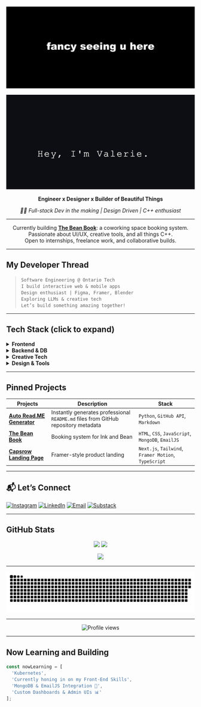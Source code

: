 <p align="center">
  <img src="banner.jpeg" alt="Valerie's banner" width="1200" />
</p>


<p align="center">
  <img src="typing-valerie.gif" alt="Typing animation that says 'Hey, I'm Valerie'" />
</p>


<p align="center"><strong>Engineer x Designer x Builder of Beautiful Things</strong></p>



 

<p align="center">
  <em>👩‍💻 Full-stack Dev in the making | Design Driven | C++ enthusiast</em>
</p>

---

<p align="center">
   Currently building <strong><a href="https://github.com/valerie-ekeigwe/The-Bean-Book">The Bean Book</a></strong>: a coworking space booking system.<br/>
   Passionate about UI/UX, creative tools, and all things C++.<br/>
   Open to internships, freelance work, and collaborative builds.
</p>

---

##  My Developer Thread
>  `Software Engineering @ Ontario Tech`  
>  `I build interactive web & mobile apps`  
>  `Design enthusiast | Figma, Framer, Blender`  
>  `Exploring LLMs & creative tech`  
>  `Let’s build something amazing together!`  

---

## Tech Stack (click to expand)

<details>
  <summary><strong> Frontend</strong></summary>
  <p>
    <img src="https://img.shields.io/badge/HTML-E34F26?style=for-the-badge&logo=html5&logoColor=white"/>
    <img src="https://img.shields.io/badge/CSS-1572B6?style=for-the-badge&logo=css3&logoColor=white"/>
    <img src="https://img.shields.io/badge/JavaScript-F7DF1E?style=for-the-badge&logo=javascript&logoColor=black"/>
    <img src="https://img.shields.io/badge/React-61DAFB?style=for-the-badge&logo=react&logoColor=black"/>
    <img src="https://img.shields.io/badge/Next.js-000000?style=for-the-badge&logo=nextdotjs&logoColor=white"/>
    <img src="https://img.shields.io/badge/Tailwind-38B2AC?style=for-the-badge&logo=tailwind-css&logoColor=white"/>
    <img src="https://img.shields.io/badge/GSAP-88CE02?style=for-the-badge&logo=greensock&logoColor=white"/>
    <img src="https://img.shields.io/badge/Framer-000000?style=for-the-badge&logo=framer&logoColor=white"/>
  </p>
</details>

<details>
  <summary><strong> Backend & DB</strong></summary>
  <p>
    <img src="https://img.shields.io/badge/Node.js-339933?style=for-the-badge&logo=node.js&logoColor=white"/>
    <img src="https://img.shields.io/badge/Express-000000?style=for-the-badge&logo=express&logoColor=white"/>
    <img src="https://img.shields.io/badge/MongoDB-47A248?style=for-the-badge&logo=mongodb&logoColor=white"/>
    <img src="https://img.shields.io/badge/Prisma-000000?style=for-the-badge&logo=prisma&logoColor=white"/>
    <img src="https://img.shields.io/badge/EmailJS-0066CC?style=for-the-badge&logo=maildotru&logoColor=white"/>
  </p>
</details>

<details>
  <summary><strong> Creative Tech</strong></summary>
  <p>
    <img src="https://img.shields.io/badge/Three.js-000000?style=for-the-badge&logo=three.js&logoColor=white"/>
    <img src="https://img.shields.io/badge/WebGL-FF6F61?style=for-the-badge&logo=webgl&logoColor=white"/>
    <img src="https://img.shields.io/badge/Framer Motion-000000?style=for-the-badge&logo=framer&logoColor=white"/>
    <img src="https://img.shields.io/badge/Shaders-8464FD?style=for-the-badge&logo=shader&logoColor=white"/>
  </p>
</details>

<details>
  <summary><strong> Design & Tools</strong></summary>
  <p>
    <img src="https://img.shields.io/badge/Figma-F24E1E?style=for-the-badge&logo=figma&logoColor=white"/>
    <img src="https://img.shields.io/badge/Blender-F5792A?style=for-the-badge&logo=blender&logoColor=white"/>
    <img src="https://img.shields.io/badge/Adobe CC-FF0000?style=for-the-badge&logo=adobecreativecloud&logoColor=white"/>
    <img src="https://img.shields.io/badge/Git-F05032?style=for-the-badge&logo=git&logoColor=white"/>
    <img src="https://img.shields.io/badge/GitHub-181717?style=for-the-badge&logo=github&logoColor=white"/>
    <img src="https://img.shields.io/badge/VS Code-007ACC?style=for-the-badge&logo=visual-studio-code&logoColor=white"/>
  </p>
</details>

---

##  Pinned Projects

|  Projects | Description | Stack |
|-----------|-------------|-------|
|  [**Auto Read.ME Generator**](https://github.com/valerie-ekeigwe/Auto-Read-Me-Generator) | Instantly generates professional `README.md` files from GitHub repository metadata | `Python`, `GitHub API`, `Markdown` |
|  [**The Bean Book**](https://github.com/valerie-ekeigwe/The-Bean-Book) | Booking system for Ink and Bean | `HTML`, `CSS`, `JavaScript`, `MongoDB`, `EmailJS` |
|  [**Capsrow Landing Page**](https://github.com/valerie-ekeigwe/Capsrow-Landing-Page) | Framer-style product landing | `Next.js`, `Tailwind`, `Framer Motion`, `TypeScript` |

---

## 📬 Let’s Connect

[![Instagram](https://img.shields.io/badge/Instagram-%23E4405F.svg?style=for-the-badge&logo=instagram&logoColor=white)](https://instagram.com/valerieekeigwe)
[![LinkedIn](https://img.shields.io/badge/LinkedIn-%230077B5.svg?style=for-the-badge&logo=linkedin&logoColor=white)](https://www.linkedin.com/in/valerie-ekeigwe-804ba1320/)
[![Email](https://img.shields.io/badge/Email-D14836?style=for-the-badge&logo=gmail&logoColor=white)](mailto:valeriecekeigwe@gmail.com)
[![Substack](https://img.shields.io/badge/Substack-%23FF6719.svg?style=for-the-badge&logo=substack&logoColor=white)](https://valerieekeigwe.substack.com/)

---

##  GitHub Stats

<p align="center">
  <img src="https://github-readme-stats.vercel.app/api?username=valerie-ekeigwe&theme=tokyonight&show_icons=true&hide_border=false" width="45%" />
  <img src="https://github-readme-streak-stats.herokuapp.com/?user=valerie-ekeigwe&theme=tokyonight&hide_border=false" width="45%" />
</p>

<p align="center">
  <img src="https://github-readme-stats.vercel.app/api/top-langs/?username=valerie-ekeigwe&layout=compact&theme=radical" />
</p>

---
 
<p align="center">
  <picture>
    <source media="(prefers-color-scheme: dark)" srcset="https://raw.githubusercontent.com/valerie-ekeigwe/github-snake/output/github-contribution-grid-snake-dark.svg">
    <img alt="Valerie's GitHub contribution snake" src="https://raw.githubusercontent.com/valerie-ekeigwe/github-snake/output/github-contribution-grid-snake-dark.svg">
  </picture>
</p>

---

<p align="center">
  <img src="https://komarev.com/ghpvc/?username=valerie-ekeigwe&color=blue" alt="Profile views" />
</p>

---

##  Now Learning and Building

```js
const nowLearning = [
  'Kubernetes',
  'Currently honing in on my Front-End Skills',
  'MongoDB & EmailJS Integration 💌',
  'Custom Dashboards & Admin UIs 📊'
];
